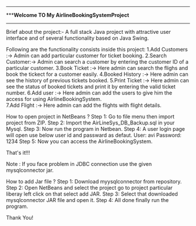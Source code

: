 ************************************************************************************************************************************************
*****************************************************Welcome TO My AirlineBookingSystemProject**************************************************
************************************************************************************************************************************************

Brief about the project:-
A full stack Java project with attractive user interface and of several functionality based on Java Swing.

Following are the functionality consists inside this project:
1.Add Customers :-> Admin can add particular customer for ticket booking.
2.Search Customer:-> Admin can search a customer by entering the customer ID of a particular customer.
3.Book Ticket :-> Here admin can search the flighs and book the tickect for a customer easily. 
4.Booked History :-> Here admin can see the history of previous tickets booked.
5.Print Ticket :-> Here admin can see the status of booked tickets and print it by entering the valid ticket number.
6.Add user :-> Here admin can add the users to give him the access for using AirlineBookingSystem.  
7.Add Flight :-> Here admin can add the flights with flight details.

How to open project in NetBeans ?
Step 1: Go to file menu then import project from ZIP.
Step 2: Import the AirLineSys_DB_Backup.sql in your Mysql.
Step 3: Now run the program in Netbean.
Step 4: A user login page will open use below user id and passward as defaut.
   User: avi Password: 1234
Step 5: Now you can access the AirlineBookingSystem.

That's it!!!


Note : If you face problem in JDBC connection use the given mysqlconnector jar.

How to add Jar file ?
Step 1: Download myysqlconnector from repository.
Step 2: Open NetBeans and select the project go to project particular liberay left click on that select add JAR.
Step 3: Select that downloaded mysqlconnector JAR file and open it.
Step 4: All done finally run the program.

Thank You!
